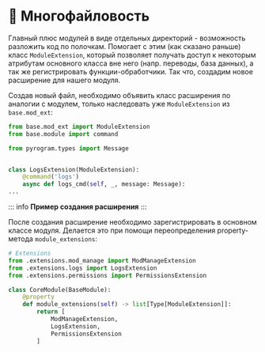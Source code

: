 # 📁 Многофайловость

Главный плюс модулей в виде отдельных директорий - возможность разложить код по полочкам. Помогает с этим (как сказано раньше) класс `ModuleExtension`, который позволяет получать доступ к некоторым атрибутам основного класса вне него (напр. переводы, база данных), а так же регистрировать функции-обработчики. Так что, создадим новое расширение для нашего модуля.

Создав новый файл, необходимо объявить класс расширения по аналогии с модулем, только наследовать уже `ModuleExtension` из `base.mod_ext`:


```python
from base.mod_ext import ModuleExtension
from base.module import command

from pyrogram.types import Message


class LogsExtension(ModuleExtension):
    @command('logs')
    async def logs_cmd(self, _, message: Message):
...
```
::: info
**Пример создания расширения**
:::

После создания расширение необходимо зарегистрировать в основном классе модуля. Делается это при помощи переопределения property-метода `module_extensions`:

```python
# Extensions
from .extensions.mod_manage import ModManageExtension
from .extensions.logs import LogsExtension
from .extensions.permissions import PermissionsExtension

class CoreModule(BaseModule):
    @property
    def module_extensions(self) -> list[Type[ModuleExtension]]:
        return [
            ModManageExtension,
            LogsExtension,
            PermissionsExtension
        ]
```

